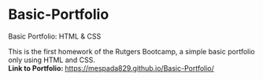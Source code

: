 # Basic-Portfolio
Basic Portfolio: HTML &amp; CSS

This is the first homework of the Rutgers Bootcamp, a simple basic portfolio only using HTML and CSS. 
<br>
<strong> Link to Portfolio: </strong>  https://mespada829.github.io/Basic-Portfolio/
